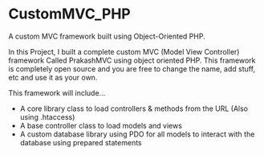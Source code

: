 # CustomMVC_PHP
A custom MVC framework built using Object-Oriented PHP.

In this Project, I built a complete custom MVC (Model View Controller) framework Called PrakashMVC using object oriented PHP. 
This framework is completely open source and you are free to change the name, add stuff, etc and use it as your own. 

This framework will include...

* A core library class to load controllers & methods from the URL (Also using .htaccess)
* A base controller class to load models and views
* A custom database library using PDO for all models to interact with the database using prepared statements
